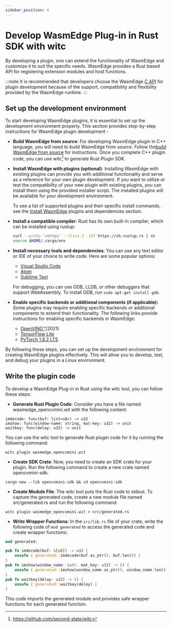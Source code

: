 ```yaml
---
sidebar_position: 4
---
```


# Develop WasmEdge Plug-in in Rust SDK with witc

By developing a plugin, one can extend the functionality of WasmEdge and customize it to suit the specific needs. WasmEdge provides a Rust based API for registering extension modules and host functions.

<!-- prettier-ignore -->
:::note
It is recommended that developers choose the WasmEdge [C API](develop_plugin_c.md) for plugin development because of the support, compatibility and flexibility provided by the WasmEdge runtime.
:::

## Set up the development environment

To start developing WasmEdge plugins, it is essential to set up the development environment properly. This section provides step-by-step instructions for WasmEdge plugin development -

- **Build WasmEdge from source**: For developing WasmEdge plugin in C++ language, you will need to build WasmEdge from source. Follow the[build WasmEdge from source](../source/build_from_src.md) for instructions. Once you complete C++ plugin code, you can use witc[^1] to generate Rust Plugin SDK.
- **Install WasmEdge with plugins (optional)**: Installing WasmEdge with existing plugins can provide you with additional functionality and serve as a reference for your own plugin development. If you want to utilize or test the compatibility of your new plugin with existing plugins, you can install them using the provided installer script. The installed plugins will be available for your development environment.

  To see a list of supported plugins and their specific install commands, see the [Install WasmEdge](develop/build-and-run/install) plugins and dependencies section.

- **Install a compatible compiler**: Rust has its own built-in compiler, which can be installed using rustup:

  ```bash
  curl --proto '=https' --tlsv1.2 -sSf https://sh.rustup.rs | sh
  source $HOME/.cargo/env
  ```

- **Install necessary tools and dependencies**: You can use any text editor or IDE of your choice to write code. Here are some popular options:

  - [Visual Studio Code](https://code.visualstudio.com/)
  - [Atom](https://atom.io/)
  - [Sublime Text](https://www.sublimetext.com/)

  For debugging, you can use GDB, LLDB, or other debuggers that support WebAssembly. To install GDB, run `sudo apt-get install gdb`.

- **Enable specific backends or additional components (if applicable):** Some plugins may require enabling specific backends or additional components to extend their functionality. The following links provide instructions for enabling specific backends in WasmEdge:

  - [OpenVINO™](https://docs.openvino.ai/2021.4/openvino_docs_install_guides_installing_openvino_linux.html#)(2021)
  - [TensorFlow Lite](/contribute/source/plugin/wasi_nn#build-wasmedge-with-wasi-nn-tensorflow-lite-backend)
  - [PyTorch 1.8.2 LTS](https://pytorch.org/get-started/locally/)

By following these steps, you can set up the development environment for creating WasmEdge plugins effectively. This will allow you to develop, test, and debug your plugins in a Linux environment.

## Write the plugin code

To develop a WasmEdge Plug-in in Rust using the witc tool, you can follow these steps:

- **Generate Rust Plugin Code**: Consider you have a file named wasmedge_opencvmini.wit with the following content:

```wit
imdecode: func(buf: list<u8>) -> u32
imshow: func(window-name: string, mat-key: u32) -> unit
waitkey: func(delay: u32) -> unit
```

You can use the witc tool to generate Rust plugin code for it by running the following command:

```shell
witc plugin wasmedge_opencvmini.wit
```

- **Create SDK Crate**: Now, you need to create an SDK crate for your plugin. Run the following command to create a new crate named opencvmini-sdk:

```shell
cargo new --lib opencvmini-sdk && cd opencvmini-sdk
```

- **Create Module File**: The witc tool puts the Rust code to stdout. To capture the generated code, create a new module file named src/generated.rs and run the following command:

```shell
witc plugin wasmedge_opencvmini.wit > src/generated.rs
```

- **Write Wrapper Functions**: In the `src/lib.rs` file of your crate, write the following code of `mod generated` to access the generated code and create wrapper functions:

```rust
mod generated;

pub fn imdecode(buf: &[u8]) -> u32 {
    unsafe { generated::imdecode(buf.as_ptr(), buf.len()) }
}
pub fn imshow(window_name: &str, mat_key: u32) -> () {
    unsafe { generated::imshow(window_name.as_ptr(), window_name.len(), mat_key) }
}
pub fn waitkey(delay: u32) -> () {
    unsafe { generated::waitkey(delay) }
}
```

This code imports the generated module and provides safe wrapper functions for each generated function.

[^1]: <https://github.com/second-state/witc>
